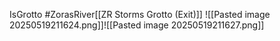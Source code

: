 IsGrotto #ZorasRiver[[ZR Storms Grotto (Exit)]]
![[Pasted image 20250519211624.png]]![[Pasted image 20250519211627.png]]
